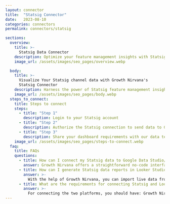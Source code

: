 ```yaml
---
layout: connector
title:  "Statsig Connector"
date:   2023-08-10
categories: connectors
permalink: connectors/statsig

sections:
  overview:
    title: >-
      Statsig Data Connector
    description: Optimize your feature management insights with Statsig integration. Seamlessly merge feature management data from Statsig with Looker Studio's analytical capabilities, unlocking insights that drive software release strategies, feature adoption, and operational excellence.
    image_url: /assets/images/seo_pages/overview.webp

  body:
    title: >-
      Visualize Your Statsig channel data with Growth Nirvana's
      Statsig Connector
    description: Harness the power of Statsig feature management insights integrated into Looker Studio for strategic feature optimization decisions.
    image_url: /assets/images/seo_pages/body.webp
  steps_to_connect:
    title: Steps to connect
    steps:
      - title: "Step 1"
        description: Login to your Statsig account
      - title: "Step 2"
        description: Authorize the Statsig connection to send data to Growth Nirvana
      - title: "Step 3"
        description: Share your dashboard requirements with our data team. We will build the report for you.
    image_url: /assets/images/seo_pages/steps-to-connect.webp
  faq:
    title: FAQs
    questions:
      - title: How can I connect my Statsig data to Google Data Studio/Looker Studio?
        answer: Growth Nirvana offers a straightforward no-code interface to connect to Statsig data sources.
      - title: How can I generate Statsig data reports in Looker Studio?
        answer: >-
          With the help of Growth Nirvana, you can import live data from Statsig into Looker Studio. These data can be viewed in charts, tables, and dashboards to generate branded reports that can be shared instantly.
      - title: What are the requirements for connecting Statsig and Looker Studio?
        answer: >-
          For connecting the two platforms, you should have: Growth Nirvana Account and Statsig Ads Account
---
```

